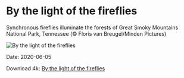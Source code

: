 # By the light of the fireflies

Synchronous fireflies illuminate the forests of Great Smoky Mountains National Park, Tennessee (© Floris van Breugel/Minden Pictures)

![By the light of the fireflies](https://bing.com/th?id=OHR.SynchronousFireflies_EN-US0423452738_UHD.jpg&rf=LaDigue_UHD.jpg&pid=hp&w=1024&h=576)

Date: 2020-06-05

Download 4k: [By the light of the fireflies](https://bing.com/th?id=OHR.SynchronousFireflies_EN-US0423452738_UHD.jpg&rf=LaDigue_UHD.jpg&pid=hp&w=3840&h=2160)

